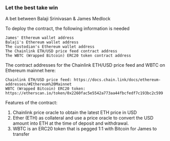 ### Let the best take win

A bet between Balaji Srinivasan & James Medlock

To deploy the contract, the following information is needed

    James' Ethereum wallet address
    Balaji's Ethereum wallet address
    The custodian's Ethereum wallet address
    The Chainlink ETH/USD price feed contract address
    The WBTC (Wrapped Bitcoin) ERC20 token contract address

The contract addresses for the Chainlink ETH/USD price feed and WBTC on Ethereum mainnet here:

    Chainlink ETH/USD price feed: https://docs.chain.link/docs/ethereum-addresses/#Ethereum%20Mainnet
    WBTC (Wrapped Bitcoin) ERC20 token: https://etherscan.io/token/0x2260fac5e5542a773aa44fbcfedf7c193bc2c599
    
Features of the contract:

1. Chainlink price oracle to obtain the latest ETH price in USD
2. Ether (ETH) as collateral and use a price oracle to convert the USD amount into ETH at the time of deposit and withdrawal.
3. WBTC is an ERC20 token that is pegged 1:1 with Bitcoin for James to transfer
